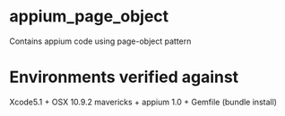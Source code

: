 appium_page_object
==================

Contains appium code using page-object pattern


Environments verified against
==============================
Xcode5.1 + OSX 10.9.2 mavericks + appium 1.0 + Gemfile (bundle install)
